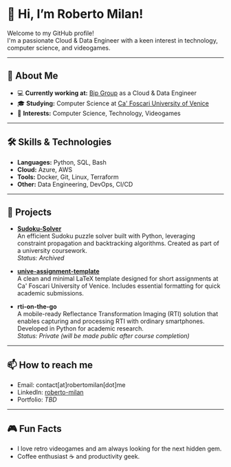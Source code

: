 # 👋 Hi, I’m Roberto Milan!

Welcome to my GitHub profile!  
I'm a passionate Cloud & Data Engineer with a keen interest in technology, computer science, and videogames.

---

## 💼 About Me

- 💻 **Currently working at:** [Bip Group](https://bip-group.com) as a Cloud & Data Engineer
- 🎓 **Studying:** Computer Science at [Ca' Foscari University of Venice](https://www.unive.it/english)
- 👀 **Interests:** Computer Science, Technology, Videogames

---

## 🛠️ Skills & Technologies

- **Languages:** Python, SQL, Bash
- **Cloud:** Azure, AWS
- **Tools:** Docker, Git, Linux, Terraform
- **Other:** Data Engineering, DevOps, CI/CD

---

## 🚀 Projects

- [**Sudoku-Solver**](https://github.com/mr0bz/Sudoku-Solver)  
  An efficient Sudoku puzzle solver built with Python, leveraging constraint propagation and backtracking algorithms. Created as part of a university coursework.  
  _Status: Archived_

- [**unive-assignment-template**](https://github.com/mr0bz/unive-assignment-template)  
  A clean and minimal LaTeX template designed for short assignments at Ca' Foscari University of Venice. Includes essential formatting for quick academic submissions.

- **rti-on-the-go**  
  A mobile-ready Reflectance Transformation Imaging (RTI) solution that enables capturing and processing RTI with ordinary smartphones. Developed in Python for academic research.  
  _Status: Private (will be made public after course completion)_

---

## 📫 How to reach me

- Email: contact\[at\]robertomilan\[dot\]me
- LinkedIn: [roberto-milan](https://www.linkedin.com/in/roberto-milan/)
- Portfolio: _TBD_

---

## 🎮 Fun Facts

- I love retro videogames and am always looking for the next hidden gem.
- Coffee enthusiast ☕ and productivity geek.
